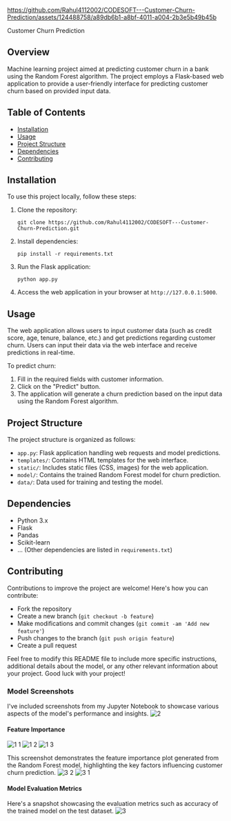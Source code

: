 
https://github.com/Rahul4112002/CODESOFT---Customer-Churn-Prediction/assets/124488758/a89db6b1-a8bf-4011-a004-2b3e5b49b45b

Customer Churn Prediction

## Overview
Machine learning project aimed at predicting customer churn in a bank using the Random Forest algorithm. The project employs a Flask-based web application to provide a user-friendly interface for predicting customer churn based on provided input data.

## Table of Contents
- [Installation](#installation)
- [Usage](#usage)
- [Project Structure](#project-structure)
- [Dependencies](#dependencies)
- [Contributing](#contributing)

## Installation
To use this project locally, follow these steps:
1. Clone the repository:
   ```
   git clone https://github.com/Rahul4112002/CODESOFT---Customer-Churn-Prediction.git
   ```
2. Install dependencies:
   ```
   pip install -r requirements.txt
   ```
3. Run the Flask application:
   ```
   python app.py
   ```
4. Access the web application in your browser at `http://127.0.0.1:5000`.

## Usage
The web application allows users to input customer data (such as credit score, age, tenure, balance, etc.) and get predictions regarding customer churn. Users can input their data via the web interface and receive predictions in real-time.

To predict churn:
1. Fill in the required fields with customer information.
2. Click on the "Predict" button.
3. The application will generate a churn prediction based on the input data using the Random Forest algorithm.

## Project Structure
The project structure is organized as follows:
- `app.py`: Flask application handling web requests and model predictions.
- `templates/`: Contains HTML templates for the web interface.
- `static/`: Includes static files (CSS, images) for the web application.
- `model/`: Contains the trained Random Forest model for churn prediction.
- `data/`: Data used for training and testing the model.

## Dependencies
- Python 3.x
- Flask
- Pandas
- Scikit-learn
- ... (Other dependencies are listed in `requirements.txt`)

## Contributing
Contributions to improve the project are welcome! Here's how you can contribute:
- Fork the repository
- Create a new branch (`git checkout -b feature`)
- Make modifications and commit changes (`git commit -am 'Add new feature'`)
- Push changes to the branch (`git push origin feature`)
- Create a pull request

Feel free to modify this README file to include more specific instructions, additional details about the model, or any other relevant information about your project. Good luck with your project!

### Model Screenshots

I've included screenshots from my Jupyter Notebook to showcase various aspects of the model's performance and insights.
![2](https://github.com/Rahul4112002/CODESOFT---Customer-Churn-Prediction/assets/124488758/92c5f04a-d205-4cb8-8139-f4496468a606)


#### Feature Importance
![1 1](https://github.com/Rahul4112002/CODESOFT---Customer-Churn-Prediction/assets/124488758/17a18ffe-db48-44ed-83f3-3432b2ace379)
![1 2](https://github.com/Rahul4112002/CODESOFT---Customer-Churn-Prediction/assets/124488758/94777302-fbfd-4c58-8b39-4dc358cbf3e4)
![1 3](https://github.com/Rahul4112002/CODESOFT---Customer-Churn-Prediction/assets/124488758/dd558bef-8c3a-45a4-8575-5424f1d546f8)

This screenshot demonstrates the feature importance plot generated from the Random Forest model, highlighting the key factors influencing customer churn prediction.
![3 2](https://github.com/Rahul4112002/CODESOFT---Customer-Churn-Prediction/assets/124488758/6bfc08c1-9a44-411c-9a0f-26ead5fd82cc)
![3 1](https://github.com/Rahul4112002/CODESOFT---Customer-Churn-Prediction/assets/124488758/990f0c0b-955b-40b1-8fc0-fef9e684a5db)

#### Model Evaluation Metrics

Here's a snapshot showcasing the evaluation metrics such as accuracy of the trained model on the test dataset.
![3](https://github.com/Rahul4112002/CODESOFT---Customer-Churn-Prediction/assets/124488758/052c0cb1-e2cc-4638-9016-5b9b25eed276)

